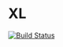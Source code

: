 # XL

[![Build Status](http://jnm01.eng.vmturbo.com:8080/buildStatus/icon?job=xl-staging-ci-build)](http://jnm01.eng.vmturbo.com:8080/view/XL%20Staging/view/job%20overview/job/xl-staging-ci-build/)
